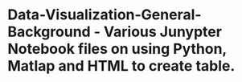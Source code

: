 # Data-Visualization-General-Background  - Various Junypter Notebook files on using Python, Matlap and HTML to create table.
